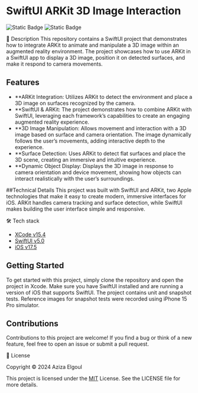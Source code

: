 # SwiftUI ARKit 3D Image Interaction

![Static Badge](https://img.shields.io/badge/v5.0-maker?label=swift&color=orange) ![Static Badge](https://img.shields.io/badge/IOS-maker?label=platforms&color=blue)

📝 Description
This repository contains a SwiftUI project that demonstrates how to integrate ARKit to animate and manipulate a 3D image within an augmented reality environment. The project showcases how to use ARKit in a SwiftUI app to display a 3D image, position it on detected surfaces, and make it respond to camera movements.

## Features
- **ARKit Integration: Utilizes ARKit to detect the environment and place a 3D image on surfaces recognized by the camera.
- **SwiftUI & ARKit: The project demonstrates how to combine ARKit with SwiftUI, leveraging each framework’s capabilities to create an engaging augmented reality experience.
- **3D Image Manipulation: Allows movement and interaction with a 3D image based on surface and camera orientation. The image dynamically follows the user’s movements, adding interactive depth to the experience.
- **Surface Detection: Uses ARKit to detect flat surfaces and place the 3D scene, creating an immersive and intuitive experience.
- **Dynamic Object Display: Displays the 3D image in response to camera orientation and device movement, showing how objects can interact realistically with the user’s surroundings.

##Technical Details
This project was built with SwiftUI and ARKit, two Apple technologies that make it easy to create modern, immersive interfaces for iOS. ARKit handles camera tracking and surface detection, while SwiftUI makes building the user interface simple and responsive.


🛠 Tech stack

* [XCode v15.4](https://developer.apple.com/xcode/)
* [SwiftUI v5.0](https://developer.apple.com/documentation/swiftui)
* [iOS v17.5](https://www.apple.com/befr/ios/ios-17/)

## Getting Started

To get started with this project, simply clone the repository and open the project in Xcode. Make sure you have SwiftUI installed and are running a version of iOS that supports SwiftUI.
The project contains unit and snapshot tests. Reference images for snapshot tests were recorded using iPhone 15 Pro simulator.

## Contributions

Contributions to this project are welcome! If you find a bug or think of a new feature, feel free to open an issue or submit a pull request.

📄 License

Copyright © 2024 Aziza Elgoul

This project is licensed under the [MIT](https://opensource.org/license/mit) License. See the LICENSE file for more details.


